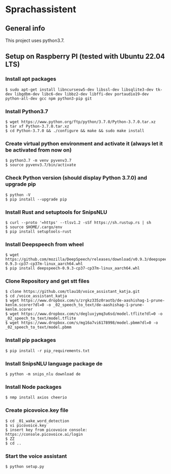# Sprachassistent

## General info
This project uses python3.7.<br/>

## Setup on Raspberry PI (tested with Ubuntu 22.04 LTS)

### Install apt packages
```
$ sudo apt-get install libncursesw5-dev libssl-dev libsqlite3-dev tk-dev libgdbm-dev libc6-dev libbz2-dev libffi-dev portaudio19-dev python-all-dev gcc npm python3-pip git
```

### Install Python3.7
```
$ wget https://www.python.org/ftp/python/3.7.0/Python-3.7.0.tar.xz 
$ tar xf Python-3.7.0.tar.xz 
$ cd Python-3.7.0 && ./configure && make && sudo make install
```

### Create virtual python environment and activate it (always let it be activated from now on)
```
$ python3.7 -m venv pyvenv3.7 
$ source pyvenv3.7/bin/activate
```

### Check Python version (should display Python 3.7.0) and upgrade pip
```
$ python -V
$ pip install --upgrade pip
```

### Install Rust and setuptools for SnipsNLU
```
$ curl --proto '=https' --tlsv1.2 -sSf https://sh.rustup.rs | sh 
$ source $HOME/.cargo/env
$ pip install setuptools-rust 
```

### Install Deepspeech from wheel
``` 
$ wget https://github.com/mozilla/DeepSpeech/releases/download/v0.9.3/deepspeech-0.9.3-cp37-cp37m-linux_aarch64.whl 
$ pip install deepspeech-0.9.3-cp37-cp37m-linux_aarch64.whl 
``` 

### Clone Repository and get stt files
``` 
$ clone https://github.com/tlau10/voice_assistant_katja.git
$ cd /voice_assistant_katja
$ wget https://www.dropbox.com/s/zrgkz335z0raotb/de-aashishag-1-prune-kenlm.scorer?dl=0 -o _02_speech_to_text/de-aashishag-1-prune-kenlm.scorer
$ wget https://www.dropbox.com/s/degluxjymq3u6sd/model.tflite?dl=0 -o _02_speech_to_text/model.tflite
$ wget https://www.dropbox.com/s/mg16a7vi6178998/model.pbmm?dl=0 -o _02_speech_to_text/model.pbmm
``` 

### Install pip packages
``` 
$ pip install -r pip_requirements.txt
``` 

### Install SnipsNLU language package de
``` 
$ python -m snips_nlu download de
``` 

### Install Node packages
``` 
$ nmp install axios cheerio
``` 

### Create picovoice.key file
``` 
$ cd _01_wake_word_detection
$ vi picovoice.key
$ insert key from picovoice console: https://console.picovoice.ai/login
$ ZZ
$ cd ..
``` 

### Start the voice assistant
``` 
$ python setup.py
``` 
